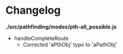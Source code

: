 # Changelog

**./src/pathfinding/modes/pth-all_possible.js**
* handleCompleteRoute
	* Corrected 'aPthObj' typo to 'aPathObj'

